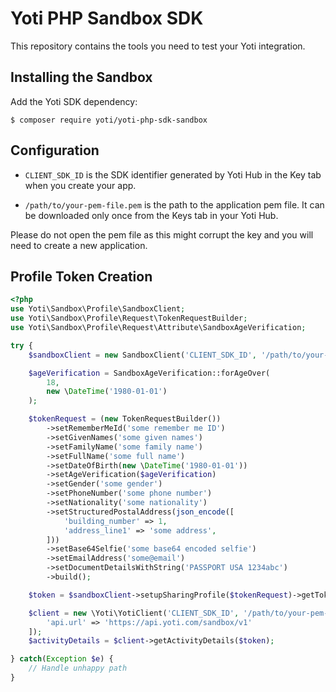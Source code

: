 # Yoti PHP Sandbox SDK

This repository contains the tools you need to test your Yoti integration.

## Installing the Sandbox

Add the Yoti SDK dependency:

```console
$ composer require yoti/yoti-php-sdk-sandbox
```

## Configuration

* `CLIENT_SDK_ID` is the SDK identifier generated by Yoti Hub in the Key tab when you create your app.

* `/path/to/your-pem-file.pem` is the path to the application pem file. It can be downloaded only once from the Keys tab in your Yoti Hub.

Please do not open the pem file as this might corrupt the key and you will need to create a new application.

## Profile Token Creation

```php
<?php
use Yoti\Sandbox\Profile\SandboxClient;
use Yoti\Sandbox\Profile\Request\TokenRequestBuilder;
use Yoti\Sandbox\Profile\Request\Attribute\SandboxAgeVerification;

try {
    $sandboxClient = new SandboxClient('CLIENT_SDK_ID', '/path/to/your-pem-file.pem');

    $ageVerification = SandboxAgeVerification::forAgeOver(
        18,
        new \DateTime('1980-01-01')
    );

    $tokenRequest = (new TokenRequestBuilder())
        ->setRememberMeId('some remember me ID')
        ->setGivenNames('some given names')
        ->setFamilyName('some family name')
        ->setFullName('some full name')
        ->setDateOfBirth(new \DateTime('1980-01-01'))
        ->setAgeVerification($ageVerification)
        ->setGender('some gender')
        ->setPhoneNumber('some phone number')
        ->setNationality('some nationality')
        ->setStructuredPostalAddress(json_encode([
            'building_number' => 1,
            'address_line1' => 'some address',
        ]))
        ->setBase64Selfie('some base64 encoded selfie')
        ->setEmailAddress('some@email')
        ->setDocumentDetailsWithString('PASSPORT USA 1234abc')
        ->build();

    $token = $sandboxClient->setupSharingProfile($tokenRequest)->getToken();

    $client = new \Yoti\YotiClient('CLIENT_SDK_ID', '/path/to/your-pem-file.pem', [
        'api.url' => 'https://api.yoti.com/sandbox/v1'
    ]);
    $activityDetails = $client->getActivityDetails($token);

} catch(Exception $e) {
    // Handle unhappy path
}
```

